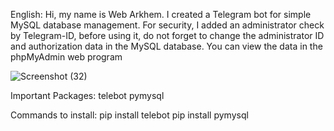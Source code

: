 English: Hi, my name is Web Arkhem. I created a Telegram bot for simple MySQL database management. For security, I added an administrator check by Telegram-ID, before using it, do not forget to change the administrator ID and authorization data in the MySQL database. You can view the data in the phpMyAdmin web program

![Screenshot (32)](https://github.com/web-arxem/Telegram-MySql-Bot/assets/73872832/b5bdd749-88f8-49ad-bc40-96217c4c69ea)



Important Packages:
telebot
pymysql

Commands to install:
pip install telebot
pip install pymysql
